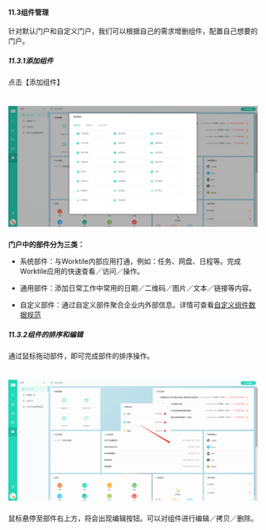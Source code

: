#### 11.3组件管理

针对默认门户和自定义门户，我们可以根据自己的需求增删组件，配置自己想要的门户。

##### 11.3.1添加组件

点击【添加组件】

# ![](/assets/11.3添加部件.png)

**门户中的部件分为三类：**

* 系统部件：与Worktile内部应用打通，例如：任务、网盘、日程等。完成Worktile应用的快速查看／访问／操作。

* 通用部件：添加日常工作中常用的日期／二维码／图片／文本／链接等内容。

* 自定义部件：通过自定义部件聚合企业内外部信息。详情可查看[自定义组件数据规范](https://dev.worktile.com/document/widget-custom)


##### 11.3.2组件的排序和编辑

通过鼠标拖动部件，即可完成部件的排序操作。

# ![](/assets/11.3.2组件的排序和编辑.png)


鼠标悬停至部件右上方，将会出现编辑按钮。可以对组件进行编辑／拷贝／删除。


